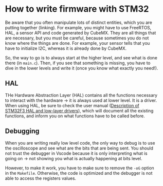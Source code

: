 # How to write firmware with STM32

Be aware that you often manipulate lots of distinct entities, which you are putting together (linking). For example, you might have to use FreeRTOS, HAL, a sensor API and code generated by CubeMX. They are all things that are necessary, but you must be careful, because sometimes you do not know where the things are done. For example, your sensor tells that you have to initialize I2C, whereas it is already done by CubeMX. 

So, the way to go is to always start at the higher level, and see what is done there (in `main.c`). Then, if you see that something is missing, you have to dive in the lower levels and write it (once you know what exactly you need!).

## HAL

THe Hardware Abstraction Layer (HAL) contains all the functions necessary to interact with the hardware -> it is always used at lower level. It is a driver. When using HAL, be sure to check the user manual ([Description of STM32F3 HAL and low-layer drivers](https://ikea.octanis.ch/index.php/apps/files/?dir=/Octanis%20Instruments/Engineering/STM32_fw&fileid=83148#pdfviewer)), which will document all the existing functions, and inform you on what functions have to be called before.

## Debugging

When you are writing really low level code, the only way to debug is to use the oscilloscope and see what are the bits that are being sent. You should not trust the debugger in Vscode because it is only interpreting what is going on -> not showing you what is actually happening at bits level.

However, to make it work, you have to make sure to remove the `-oG` option in the `Makefile`. Otherwise, the code is optimized and the debugger is not able to access the registers values.
